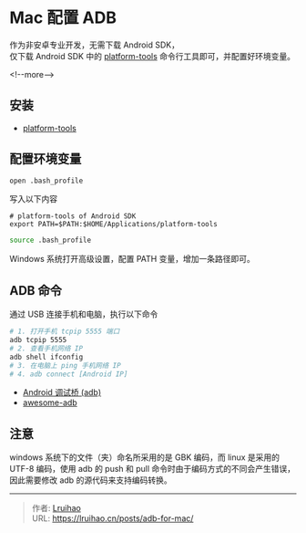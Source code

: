 # Mac 配置 ADB


作为非安卓专业开发，无需下载 Android SDK，  
仅下载 Android SDK 中的 [platform-tools](https://developer.android.com/studio/releases/platform-tools?hl=zh-cn) 命令行工具即可，并配置好环境变量。

&lt;!--more--&gt;

## 安装

- [platform-tools](https://developer.android.com/studio/releases/platform-tools?hl=zh-cn)

## 配置环境变量

```bash
open .bash_profile
```

写入以下内容

```
# platform-tools of Android SDK
export PATH=$PATH:$HOME/Applications/platform-tools
```

```bash
source .bash_profile
```

Windows 系统打开高级设置，配置 PATH 变量，增加一条路径即可。

## ADB 命令

通过 USB 连接手机和电脑，执行以下命令

```bash
# 1. 打开手机 tcpip 5555 端口
adb tcpip 5555
# 2. 查看手机网络 IP
adb shell ifconfig
# 3. 在电脑上 ping 手机网络 IP
# 4. adb connect [Android IP]
```

- [Android 调试桥 (adb)](https://developer.android.com/studio/command-line/adb?hl=zh-cn)
- [awesome-adb](https://github.com/mzlogin/awesome-adb)

## 注意

windows 系统下的文件（夹）命名所采用的是 GBK 编码，而 linux 是采用的 UTF-8 编码，使用 adb 的
push 和 pull 命令时由于编码方式的不同会产生错误，因此需要修改 adb 的源代码来支持编码转换。


---

> 作者: [Lruihao](https://github.com/Lruihao)  
> URL: https://lruihao.cn/posts/adb-for-mac/  

